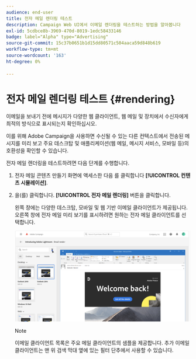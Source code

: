 ```yaml
---
audience: end-user
title: 전자 메일 렌더링 테스트
description: Campaign Web UI에서 이메일 렌더링을 테스트하는 방법을 알아봅니다
exl-id: 5cdbce8b-3969-470d-8019-1edc58433146
badge: label="Alpha" type="Advertising"
source-git-commit: 15c37b0651b1d15dd80571c504aaca59d848b619
workflow-type: tm+mt
source-wordcount: '163'
ht-degree: 0%

---
```



# 전자 메일 렌더링 테스트 {#rendering}


이메일을 보내기 전에 메시지가 다양한 웹 클라이언트, 웹 메일 및 장치에서 수신자에게 최적의 방식으로 표시되는지 확인하십시오.

이를 위해 Adobe Campaign을 사용하면 수신될 수 있는 다른 컨텍스트에서 전송된 메시지를 미리 보고 주요 데스크탑 및 애플리케이션(웹 메일, 메시지 서비스, 모바일 등)의 호환성을 확인할 수 있습니다.

전자 메일 렌더링을 테스트하려면 다음 단계를 수행합니다.

1. 전자 메일 콘텐츠 만들기 화면에 액세스한 다음 를 클릭합니다 **[!UICONTROL 컨텐츠 시뮬레이션]**.

1. 을(를) 클릭합니다. **[!UICONTROL 전자 메일 렌더링]** 버튼을 클릭합니다.

   왼쪽 창에는 다양한 데스크탑, 모바일 및 웹 기반 이메일 클라이언트가 제공됩니다. 오른쪽 창에 전자 메일 미리 보기를 표시하려면 원하는 전자 메일 클라이언트를 선택합니다.

   ![](assets/render-context.png)

   >[!NOTE]
   >
   >이메일 클라이언트 목록은 주요 메일 클라이언트의 샘플을 제공합니다. 추가 이메일 클라이언트는 맨 위 검색 막대 옆에 있는 필터 단추에서 사용할 수 있습니다.

